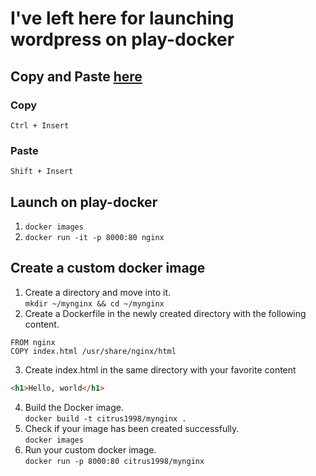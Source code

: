 # I've left here for launching wordpress on play-docker  

## Copy and Paste  [here](https://zenn.dev/kazurof/articles/a2de4a9fcf5dc1)
### Copy  
```Ctrl + Insert```
### Paste  
```Shift + Insert```  

## Launch on play-docker  
1. ```docker images```  
2. ```docker run -it -p 8000:80 nginx```  

## Create a custom docker image  
1. Create a directory and move into it.  
```mkdir ~/mynginx && cd ~/mynginx```  
2. Create a Dockerfile in the newly created directory with the following  
content.
```
FROM nginx
COPY index.html /usr/share/nginx/html
```  
3.  Create index.html in the same directory with your favorite content  
```html
<h1>Hello, world</h1>
```  
4. Build the Docker image.  
```docker build -t citrus1998/mynginx .```
5. Check if your image has been created successfully.  
``` docker images ```  
6. Run your custom docker image.  
``` docker run -p 8000:80 citrus1998/mynginx ```  

